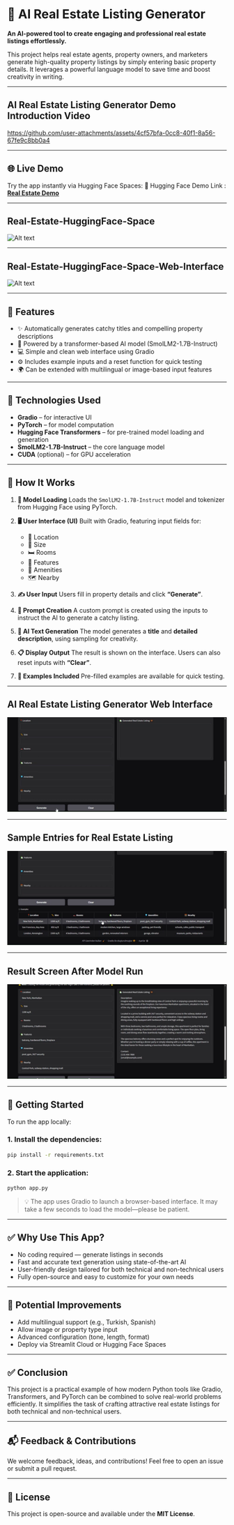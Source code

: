 # 🏡 AI Real Estate Listing Generator

**An AI-powered tool to create engaging and professional real estate listings effortlessly.**

This project helps real estate agents, property owners, and marketers generate high-quality property listings by simply entering basic property details. It leverages a powerful language model to save time and boost creativity in writing.

---

## AI Real Estate Listing Generator Demo Introduction Video

https://github.com/user-attachments/assets/4cf57bfa-0cc8-40f1-8a56-67fe9c8bb0a4

---

## 🌐 Live Demo

Try the app instantly via Hugging Face Spaces:
🔗 Hugging Face Demo Link : [**Real Estate Demo**](https://huggingface.co/spaces/ctntrk/real-estate)

---

## Real-Estate-HuggingFace-Space

![Alt text]()

---

## Real-Estate-HuggingFace-Space-Web-Interface

![Alt text]()

---

## 🚀 Features

* ✨ Automatically generates catchy titles and compelling property descriptions
* 🧠 Powered by a transformer-based AI model (SmolLM2-1.7B-Instruct)
* 💻 Simple and clean web interface using Gradio
* ⚙️ Includes example inputs and a reset function for quick testing
* 🌍 Can be extended with multilingual or image-based input features

---

## 🧠 Technologies Used

* **Gradio** – for interactive UI
* **PyTorch** – for model computation
* **Hugging Face Transformers** – for pre-trained model loading and generation
* **SmolLM2-1.7B-Instruct** – the core language model
* **CUDA** (optional) – for GPU acceleration

---

## 🚀 How It Works

1. **🧠 Model Loading**
   Loads the `SmolLM2-1.7B-Instruct` model and tokenizer from Hugging Face using PyTorch.

2. **🖥️ User Interface (UI)**
   Built with Gradio, featuring input fields for:

   * 📍 Location
   * 📐 Size
   * 🛏️ Rooms
   * 🧰 Features
   * 🏡 Amenities
   * 🗺️ Nearby

3. **✍️ User Input**
   Users fill in property details and click **“Generate”**.

4. **🧾 Prompt Creation**
   A custom prompt is created using the inputs to instruct the AI to generate a catchy listing.

5. **🤖 AI Text Generation**
   The model generates a **title** and **detailed description**, using sampling for creativity.

6. **📋 Display Output**
   The result is shown on the interface. Users can also reset inputs with **“Clear”**.

7. **🧪 Examples Included**
   Pre-filled examples are available for quick testing.

---

## AI Real Estate Listing Generator Web Interface

![Alt text](https://github.com/ctntrk/AI-Real-Estate-Listing-Generator/blob/main/AI-Real-Estate-Listing-Generator-Web-Interface.jpg)

---

## Sample Entries for Real Estate Listing

![Alt text](https://github.com/ctntrk/AI-Real-Estate-Listing-Generator/blob/main/Sample-Entries-for-Real-Estate-Listing.jpg)

---

## Result Screen After Model Run

![Alt text](https://github.com/ctntrk/AI-Real-Estate-Listing-Generator/blob/main/Result-Screen-After-Model-Run.jpg)

---

## 🔧 Getting Started

To run the app locally:

### 1. Install the dependencies:

```bash
pip install -r requirements.txt
```

### 2. Start the application:

```bash
python app.py
```

> 💡 The app uses Gradio to launch a browser-based interface. It may take a few seconds to load the model—please be patient.

---

## ✅ Why Use This App?

* No coding required — generate listings in seconds
* Fast and accurate text generation using state-of-the-art AI
* User-friendly design tailored for both technical and non-technical users
* Fully open-source and easy to customize for your own needs

---

## 🧩 Potential Improvements

* Add multilingual support (e.g., Turkish, Spanish)
* Allow image or property type input
* Advanced configuration (tone, length, format)
* Deploy via Streamlit Cloud or Hugging Face Spaces

---
## ✅ Conclusion

This project is a practical example of how modern Python tools like Gradio, Transformers, and PyTorch can be combined to solve real-world problems efficiently. It simplifies the task of crafting attractive real estate listings for both technical and non-technical users.

---

## 📬 Feedback & Contributions

We welcome feedback, ideas, and contributions! Feel free to open an issue or submit a pull request.

---

## 📄 License

This project is open-source and available under the **MIT License**.
